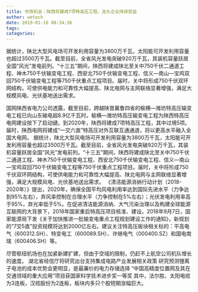 ```yaml
---
title: 市场机会｜陕西将建成7项特高压工程，龙头企业持续受益
author: wetech
date: 2019-01-16 08:34:36
tags: 
categories: 
---
```

据统计，陕北大型风电场可开发利用容量为3800万千瓦，太阳能可开发利用容量也超过3500万千瓦。截至目前，全省风光发电突破920万千瓦，其装机容量跃居全国“风光”发电前列。“十三五”期间，陕西将建成陕北至关中750千伏二通道工程、神木750千伏输变电工程、西安北750千伏输变电工程、信义—南山—宝鸡双回750千伏输变电工程等750千伏重点工程项目。届时，关中将形成750千伏双环网结构，可使供电能力和可靠性大幅提高、陕北电网与主网联络显著增强，满足大规模风电、光伏基地送出需求。
<!-- more -->
国网陕西省电力公司透露，截至目前，跨越陕晋冀鲁四省的榆横—潍坊特高压输变电工程已向山东输电超8.9亿千瓦时。榆横—潍坊特高压输变电工程为陕西特高压电网建设按下了启动键。到2020年，陕西将建成7项特高压工程，其中过境5项。届时，陕西电网将建成“一交六直”特高压对外互联互通通道，将以更高水平融入全国大电网。
据统计，陕北大型风电场可开发利用容量为3800万千瓦，太阳能可开发利用容量也超过3500万千瓦。截至目前，全省风光发电突破920万千瓦，其装机容量跃居全国“风光”发电前列。“十三五”期间，陕西将建成陕北至关中750千伏二通道工程、神木750千伏输变电工程、西安北750千伏输变电工程、信义—南山—宝鸡双回750千伏输变电工程等750千伏重点工程项目。届时，关中将形成750千伏双环网结构，可使供电能力和可靠性大幅提高、陕北电网与主网联络显著增强，满足大规模风电、光伏基地送出需求。
《清洁能源消纳行动计划（2018-2020年）》提出，2020年，确保全国平均风电利用率达到国际先进水平（力争达到95%左右），弃风率控制在合理水平（力争控制在5%左右）；光伏发电利用率高于95%，弃光率低于5%。在促进清洁能源消纳、大气污染治理以及构建全球能源互联网的大背景下，2018年国家重启特高压项目核准、建设。2018年9月7日，国家能源局下发《关于加快推进一批输变电重点工程规划建设工作的通知》，新规划的“7交5直”投资规模将达到2000亿左右。建议关注特高压板块相关标的：平高电气（600312.SH）、特变电工（600089.SH）、许继电气（000400.SZ）和国电南瑞（600406.SH）等。
 
 
尽管枢纽机场也在加紧新建扩建，但由于空域的限制，仍赶不上航空公司机队增长的速度。
湖北省经信厅将研究出台支持集成电路产业发展相关政策
研究预测锂离子电池的成本优势会更明显，是最廉价的电力存储选择
“中国高精度位置网及其在交通领域的重大应用”项目获国家科学技术进步奖一等奖
其中，法尔胜、太阳电缆为3连板，汉缆股份为2连板，板块内多只个股短期涨幅巨大。

